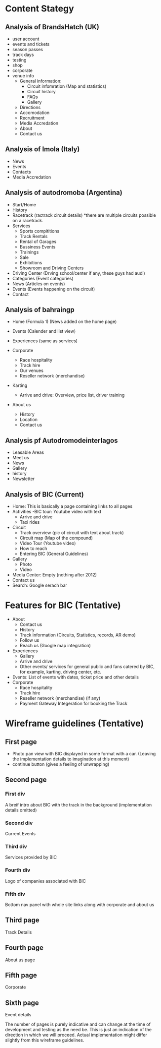 # Content Stategy
## Analysis of BrandsHatch (UK)
- user account
- events and tickets
- season passes
- track days
- testing
- shop
- corporate
- venue info
  - General information: 
    - Circuit infomration (Map and statistics)
    - Circuit history
    - FAQs
    - Gallery
  - Directions
  - Accomodation
  - Recruitment
  - Media Accredation
  - About 
  - Contact us
## Analysis of Imola (Italy)
- News
- Events
- Contacts
- Media Accredation

## Analysis of autodromoba (Argentina)
- Start/Home
- History
- Racetrack (ractrack circuit details) *there are multiple circuits possible on a racetrack.
- Services
  - Sports compititions
  - Track Rentals
  - Rental of Garages
  - Bussiness Events
  - Trainings
  - Sale
  - Exhibitions
  - Showroom and Driving Centers
- Driving Center (Drving school/center if any, these guys had audi)
- Categories (Event categories)
- News (Articles on events)
- Events (Events happening on the circuit)
- Contact

## Analysis of bahraingp
- Home (Formula 1) (News added on the home page)
- Events (Calender and list view)
- Experiences (same as services)
- Corporate
  - Race hospitality
  - Track hire
  - Our venues
  - Reseller network (merchandise)
- Karting
  - Arrive and drive: Overview, price list, driver training
    
- About us
  - History
  - Location
  - Contact us
  
## Analysis pf Autodromodeinterlagos 
- Leasable Areas
- Meet us
- News
- Gallery
- history
- Newsletter
## Analysis of BIC (Current)
- Home: This is basically a page containing links to all pages
- Activities
  -BIC tour: Youtube video with text
  - Arrive and drive 
  - Taxi rides
- Circuit
  - Track overview (pic of circuit with text about track)
  - Circuit map (Map of the compound)
  - Video Tour (Youtube video)
  - How to reach
  - Entering BIC (General Guidelines)
- Gallery
  - Photo
  - Video
- Media Center: Empty (nothing after 2012)
- Contact us
- Search: Google serach bar 

# Features for BIC (Tentative)
- About
  - Contact us
  - History
  - Track information (Circuits, Statistics, records, AR demo)
  - Follow us
  - Reach us (Google map integration)
- Experiences
  - Gallery
  - Arrive and drive
  - Other events/ services for general public and fans catered by BIC, for example, karting, driving center, etc.
- Events: List of events with dates, ticket price and other details
- Corporate
  - Race hospitality
  - Track hire
  - Reseller network (merchandise) (if any)
  - Payment Gateway Integeration for booking the Track
  
# Wireframe guidelines (Tentative)
## First page
- Photo pan view with BIC displayed in some format with a car. (Leaving the implementation details to imagination at this moment)
- continue button (gives a feeling of unwrapping)

## Second page
### First div
A breif intro about BIC with the track in the background (implementation details omitted)
### Second div
Current Events 
### Third div
Services provided by BIC

### Fourth div
Logo of companies associated with BIC

### Fifth div
Bottom nav panel with whole site links along with corporate and about us

## Third page 
Track Details

## Fourth page
About us page

## Fifth page
Corporate

## Sixth page
Event details


The number of pages is purely indicative and can change at the time of development and testing as the need be. This is just an indication of the direction in which we will proceed. Actual implementation might differ slightly from this wireframe guidelines.
